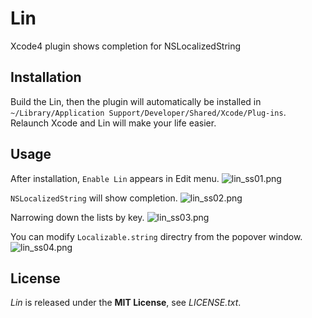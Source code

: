 # Lin
Xcode4 plugin shows completion for NSLocalizedString


## Installation
Build the Lin, then the plugin will automatically be installed in `~/Library/Application Support/Developer/Shared/Xcode/Plug-ins`.  
Relaunch Xcode and Lin will make your life easier.


## Usage
After installation, `Enable Lin` appears in Edit menu.
![lin_ss01.png](http://adotout.sakura.ne.jp/github/Lin/lin_ss01.png)

`NSLocalizedString` will show completion.
![lin_ss02.png](http://adotout.sakura.ne.jp/github/Lin/lin_ss02.png)

Narrowing down the lists by key.
![lin_ss03.png](http://adotout.sakura.ne.jp/github/Lin/lin_ss03.png)

You can modify `Localizable.string` directry from the popover window.
![lin_ss04.png](http://adotout.sakura.ne.jp/github/Lin/lin_ss04.png)


## License
*Lin* is released under the **MIT License**, see *LICENSE.txt*.